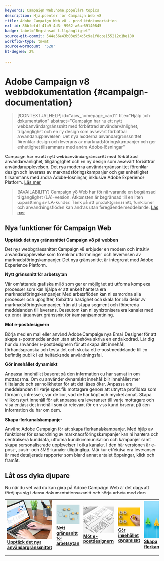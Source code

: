 ```yaml
---
keywords: Campaign Web;home;populära topics
description: Hjälpcenter för Campaign Web v8
title: Adobe Campaign Web v8 - produktdokumentation
exl-id: 86bfefdf-41b9-4d3f-9962-a6ae69140845
badge: label="Begränsad tillgänglighet"
source-git-commit: 544e56a43b03e954d5c9a1f8cce155212c1be180
workflow-type: tm+mt
source-wordcount: '528'
ht-degree: 2%

---
```


# Adobe Campaign v8 webbdokumentation {#campaign-documentation}

>[!CONTEXTUALHELP]
>id="acw_homepage_card1"
>title="Hjälp och dokumentation"
>abstract="Campaign har nu ett nytt webbanvändargränssnitt med förbättrad användarvänlighet, tillgänglighet och en ny design som avsevärt förbättrar användarupplevelsen. Det nya moderna användargränssnittet förenklar design och leverans av marknadsföringskampanjer och ger enhetlighet tillsammans med andra Adobe-lösningar."

Campaign har nu ett nytt webbanvändargränssnitt med förbättrad användarvänlighet, tillgänglighet och en ny design som avsevärt förbättrar användarupplevelsen. Det nya moderna användargränssnittet förenklar design och leverans av marknadsföringskampanjer och ger enhetlighet tillsammans med andra Adobe-lösningar, inklusive Adobe Experience Platform. [Läs mer](get-started/get-started.md)

>[!AVAILABILITY]
> Campaign v8 Web har för närvarande en begränsad tillgänglighet (LA)-version. Åtkomsten är begränsad till en liten uppsättning av LA-kunder. Tänk på att produktgränssnitt, funktioner och användningsflöden kan ändras utan föregående meddelande. [Läs mer](rn/whats-new.md)

## Nya funktioner för Campaign Web

**Upptäck det nya gränssnittet Campaign v8 på webben**

Det nya webbgränssnittet Campaign v8 erbjuder en modern och intuitiv användarupplevelse som förenklar utformningen och leveransen av marknadsföringskampanjer. Det nya gränssnittet är integrerat med Adobe Experience Platform.

**Nytt gränssnitt för arbetsytan**

Vår omfattande grafiska miljö som ger er möjlighet att utforma komplexa processer som kan hjälpa er att enkelt hantera era marknadsföringskampanjer. Med arbetsflöden kan ni samordna alla processer och uppgifter, förbättra hastighet och skala för alla delar av marknadsföringskampanjer, från att skapa segment och förbereda meddelanden till leverans. Dessutom kan ni synkronisera era kanaler med ett enda lättanvänt gränssnitt för kampanjsamordning.

**Möt e-postdesignern**

Börja med en mall eller använd Adobe Campaign nya Email Designer för att skapa e-postmeddelanden utan att behöva skriva en enda kodrad. Lär dig hur du använder e-postdesignern för att skapa ditt innehåll, förhandsgranska och testa det och skicka ett e-postmeddelande till en befintlig publik i ett heltäckande användningsfall.

**Gör innehållet dynamiskt**

Anpassa innehållet baserat på den information du har samlat in om mottagarna. Om du använder dynamiskt innehåll blir innehållet mer tilltalande och sannolikheten för att det läses ökar. Anpassa era meddelanden till varje specifik mottagare genom att utnyttja profildata som förnamn, intressen, var de bor, vad de har köpt och mycket annat. Skapa villkorsstyrt innehåll för att anpassa era leveranser till varje mottagare och visa endast det innehåll som är relevant för en viss kund baserat på den information du har om dem.

**Skapa flerkanalskampanjer**

Använd Adobe Campaign för att skapa flerkanalskampanjer. Med hjälp av funktioner för samordning av marknadsföringskampanjer kan ni hantera och centralisera kunddata, utforma kundkommunikation och kampanjer samt skapa personaliserade upplevelser i olika kanaler. I den här versionen är e-post-, push- och SMS-kanaler tillgängliga. Mät hur effektiva era leveranser är med detaljerade rapporter som bland annat antalet öppningar, klick och framåt.

## Låt oss dyka djupare

Nu när du vet vad du kan göra på Adobe Campaign Web är det dags att fördjupa sig i dessa dokumentationsavsnitt och börja arbeta med dem.

<table style="table-layout:fixed"><tr style="border: 0;">
<td>
<a href="get-started/user-interface.md">
<img alt="nytt användargränssnitt" src="assets/do-not-localize/menu-ui.jpeg">
</a>
<div><a href="get-started/user-interface.md"><strong>Upptäck det nya användargränssnittet</strong>
</div>
<p>
</td>
<td>
<a href="workflows/gs-workflows.md">
<img alt="Validering" src="assets/do-not-localize/menu-workflows.jpeg">
</a>
<div>
<a href="workflows/gs-workflows.md"><strong>Nytt gränssnitt för arbetsytan</strong></a>
</div>
<p>
</td>
<td>
<a href="content/get-started-email-designer.md">
<img alt="Sällan" src="assets/do-not-localize/menu-design.jpg">
</a>
<div>
<a href="content/get-started-email-designer.md"><strong>Möt e-postdesignern</strong></a>
</div>
<p></td>
<td>
<a href="personalization/gs-personalization.md">
<img alt="Målgrupper" src="assets/do-not-localize/menu-dynamic.jpg">
</a>
<div>
<a href="personalization/gs-personalization.md"><strong>Gör innehållet dynamiskt</strong></a>
</div>
<p>
</td>
<td>
<a href="campaigns/gs-campaigns.md">
<img alt="Validering" src="assets/do-not-localize/menu-campaign.jpeg">
</a>
<div>
<a href="campaigns/gs-campaigns.md"><strong>Skapa flerkanalskampanjer</strong></a>
</div>
<p>
</td>
</tr></table>

<!--
<table style="table-layout:fixed">
<tr style="border: 0;"><td width="30%"><a href="get-started/user-interface.md">
<img alt="new UI" src="assets/do-not-localize/menu-ui.jpeg" width="150px">
</a></td><td>Discover Campaign Web new user interface, latest improvements, key capabilities. Learn how to use them to build cross-channel campaigns for your audiences. With its user-friendly features, Campaign helps you streamline personalized cross-channel campaign creation process, drive results, and gain a competitive edge.</td></tr>
<tr style="border: 0;"><td width="30%"><a href="get-started/user-interface.md">
<img alt="new UI" src="assets/do-not-localize/menu-workflows.jpeg" width="150px">
</a></td><td>Our comprehensive graphical canvas makes it easy for you to design processes such as segmentation, campaign execution, and more. With this advanced tool at your fingertips, you can streamline your workflow and elevate your campaigns.</td></tr>
<tr style="border: 0;"><td width="30%"><a href="get-started/user-interface.md">
<img alt="new UI" src="assets/do-not-localize/menu-design.jpg" width="150px">
</a></td><td>Start from a template, or use Adobe Campaign's new Email Designer to create emails without having to write a single line of code. Learn how to use the Email Designer to create your content, preview and test it, and send an email to an existing audience in an end-to-end use case.</td></tr>
<tr style="border: 0;"><td width="30%"><a href="get-started/user-interface.md">
<img alt="new UI" src="assets/do-not-localize/menu-dynamic.jpg" width="150px">
</a></td><td>Create conditional content to define dynamic personalization based on the recipient's profile, automatically replacing text blocks and images when certain conditions are met. This feature can take your campaigns to new heights and deliver highly targeted, personalized experiences to your audience</td></tr>
<tr style="border: 0;"><td width="30%"><a href="get-started/user-interface.md">
<img alt="new UI" src="assets/do-not-localize/menu-campaign.jpeg" width="150px">
</a></td><td>Adobe Campaign capabilities help you manage centralized customer data, design customer communications and campaigns, and create personalized experiences across different channels: Email, Push and SMS.</td></tr>
</table>
-->









